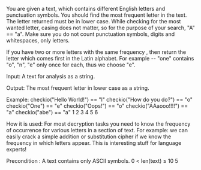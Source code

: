  You are given a text, which contains different English letters and punctuation symbols. You should find the most frequent letter in the text. The letter returned must be in lower case.
While checking for the most wanted letter, casing does not matter, so for the purpose of your search, "A" == "a". Make sure you do not count punctuation symbols, digits and whitespaces, only letters.

If you have two or more letters with the same frequency , then return the letter which comes first in the Latin alphabet. For example -- "one" contains "o", "n", "e" only once for each, thus we choose "e".

Input: A text for analysis as a string.

Output: The most frequent letter in lower case as a string.

Example:
checkio("Hello World!") == "l"
checkio("How do you do?") == "o"
checkio("One") == "e"
checkio("Oops!") == "o"
checkio("AAaooo!!!!") == "a"
checkio("abe") == "a"
1
2
3
4
5
6

How it is used: For most decryption tasks you need to know the frequency of occurrence for various letters in a section of text. For example: we can easily crack a simple addition or substitution cipher if we know the frequency in which letters appear. This is interesting stuff for language experts!

Precondition :
A text contains only ASCII symbols.
0 < len(text) ≤ 10 5 